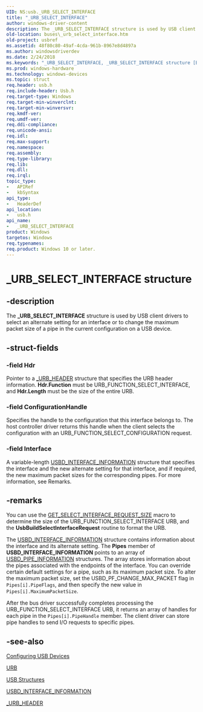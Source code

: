 ```yaml
---
UID: NS:usb._URB_SELECT_INTERFACE
title: "_URB_SELECT_INTERFACE"
author: windows-driver-content
description: The _URB_SELECT_INTERFACE structure is used by USB client drivers to select an alternate setting for an interface or to change the maximum packet size of a pipe in the current configuration on a USB device.
old-location: buses\_urb_select_interface.htm
old-project: usbref
ms.assetid: 48f80c80-49af-4cda-961b-8967e8d4897a
ms.author: windowsdriverdev
ms.date: 2/24/2018
ms.keywords: "_URB_SELECT_INTERFACE, _URB_SELECT_INTERFACE structure [Buses], buses._urb_select_interface, usb/_URB_SELECT_INTERFACE, usbstrct_c23c108d-422b-4dee-a1de-a5e341fc1800.xml"
ms.prod: windows-hardware
ms.technology: windows-devices
ms.topic: struct
req.header: usb.h
req.include-header: Usb.h
req.target-type: Windows
req.target-min-winverclnt: 
req.target-min-winversvr: 
req.kmdf-ver: 
req.umdf-ver: 
req.ddi-compliance: 
req.unicode-ansi: 
req.idl: 
req.max-support: 
req.namespace: 
req.assembly: 
req.type-library: 
req.lib: 
req.dll: 
req.irql: 
topic_type:
-	APIRef
-	kbSyntax
api_type:
-	HeaderDef
api_location:
-	usb.h
api_name:
-	_URB_SELECT_INTERFACE
product: Windows
targetos: Windows
req.typenames: 
req.product: Windows 10 or later.
---
```


# _URB_SELECT_INTERFACE structure


## -description


The <b>_URB_SELECT_INTERFACE</b> structure is used by USB client drivers to select an alternate setting for an interface or to change the maximum packet size of a pipe in the current configuration on a USB device.


## -struct-fields




### -field Hdr

Pointer to a <a href="https://msdn.microsoft.com/library/windows/hardware/ff540409">_URB_HEADER</a> structure that specifies the URB header information. <b>Hdr.Function</b> must be URB_FUNCTION_SELECT_INTERFACE, and <b>Hdr.Length</b> must be the size of the entire URB.


### -field ConfigurationHandle

Specifies the handle to the configuration that this interface belongs to. The host controller driver returns this handle when the client selects the configuration with an URB_FUNCTION_SELECT_CONFIGURATION request.


### -field Interface

A variable-length <a href="https://msdn.microsoft.com/library/windows/hardware/ff539068">USBD_INTERFACE_INFORMATION</a> structure that specifies the interface and the new alternate setting for that interface, and if required, the new maximum packet sizes for the corresponding pipes. For more information, see Remarks.


## -remarks



You can use the <a href="https://msdn.microsoft.com/library/windows/hardware/ff537164">GET_SELECT_INTERFACE_REQUEST_SIZE</a> macro to determine the size of the URB_FUNCTION_SELECT_INTERFACE URB, and the <b>UsbBuildSelectInterfaceRequest</b> routine to format the URB.

The <a href="https://msdn.microsoft.com/library/windows/hardware/ff539068">USBD_INTERFACE_INFORMATION</a> structure contains information about the interface and its alternate setting.  The <b>Pipes</b> member of <b>USBD_INTERFACE_INFORMATION</b> points to an array of <a href="https://msdn.microsoft.com/library/windows/hardware/ff539114">USBD_PIPE_INFORMATION</a> structures. The array stores information about the  pipes associated with the endpoints of the interface. You can override certain default settings for a pipe, such as its maximum packet size. To alter the maximum packet size, set the USBD_PF_CHANGE_MAX_PACKET flag in <code>Pipes[i].PipeFlags</code>, and then specify the new value in <code>Pipes[i].MaximumPacketSize</code>. 

 After the bus driver successfully completes processing the URB_FUNCTION_SELECT_INTERFACE URB, it returns an array of handles for each pipe in the  <code>Pipes[i].PipeHandle</code>  member. The client driver can store pipe handles to send I/O requests to specific pipes.




## -see-also




<a href="https://msdn.microsoft.com/710b4f96-eeee-4313-b068-b2f2e718f8d2">Configuring USB Devices</a>



<a href="https://msdn.microsoft.com/library/windows/hardware/ff538923">URB</a>



<a href="https://msdn.microsoft.com/library/windows/hardware/ff540160">USB Structures</a>



<a href="https://msdn.microsoft.com/library/windows/hardware/ff539068">USBD_INTERFACE_INFORMATION</a>



<a href="https://msdn.microsoft.com/library/windows/hardware/ff540409">_URB_HEADER</a>
 

 

